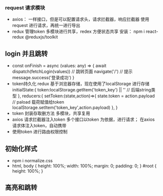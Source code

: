 ### request 请求模块
- axios：
  一样接口，但是可以配置请求头，请求拦截器，响应拦截器
  使用request 进行请求，再统一进行导出
- redux 管理token
  多模块进行共享，redex 方便状态共享
  安装：
  npm i react-redux @reduxjs/toolkit


## login 并且跳转
- const onFinish = async (values: any) => {
      await dispatch(fetchLogin(values))
      // 跳转页面
      navigate('/')
      // 提示
      message.success('登录成功')
    }
- token持久化
  redux 基于浏览器存储，现在使用了localStorage 进行存储
    initialState:{
        token:localStorage.getItem('token_key') || '' // 后端string类型
    },
    reducers:{
        setToken:(state,action)=>{
            state.token = action.payload // paload 载荷赋值给token
            localStorage.setItem('token_key',action.payload)
        },
    }
- token 封装存取删方法
  多模块，共享复用
- axios 请求拦截器注入token
  多个接口以token 为依据，进行请求；
  在axios 请求体注入token，自动携带
- 使用token 进行路由权限控制
  
## 初始化样式
- npm i normalize.css
- html,
  body {
    height: 100%;
    width: 100%;
    margin: 0;
    padding: 0;
  }
  #root {
    height: 100%;
  }

## 高亮和跳转
